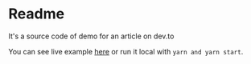 # Readme

It's a source code of demo for an article on dev.to

You can see live example [here](https://binjospookie.github.io/horizontal-filter-demo/) or run it local with `yarn and yarn start`.
